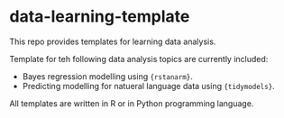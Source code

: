 # data-learning-template
This repo provides templates for learning data analysis.

Template for teh following data analysis topics are currently included:

- Bayes regression modelling using `{rstanarm}`.
- Predicting modelling for natueral language data using `{tidymodels}`.

All templates are written in R or in Python programming language.

